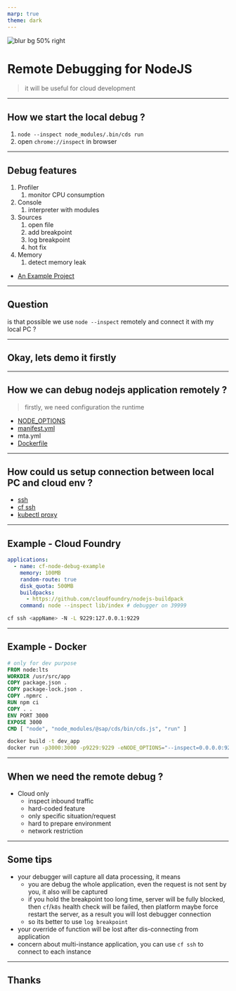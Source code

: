 ```yaml
---
marp: true
theme: dark
---
```


![blur bg 50% right](https://res.cloudinary.com/digf90pwi/image/upload/v1640327704/logo_pgbqzz.svg)

# Remote Debugging for NodeJS

> it will be useful for cloud development

---

## How we start the local debug ?

1. `node --inspect node_modules/.bin/cds run`
1. open `chrome://inspect` in browser

---

## Debug features

1. Profiler
   1. monitor CPU consumption
1. Console
   1. interpreter with modules
1. Sources
   1. open file
   1. add breakpoint
   1. log breakpoint
   1. hot fix
1. Memory
   1. detect memory leak

- [An Example Project](https://github.com/Soontao/presentations/tree/main/src/node/cap-training/session-5-example/express)

---

## Question

is that possible we use `node --inspect` remotely and connect it with my local PC ?

---

## Okay, lets demo it firstly

---

## How we can debug nodejs application remotely ?

> firstly, we need configuration the runtime

- [NODE_OPTIONS](https://nodejs.org/dist/latest-v16.x/docs/api/cli.html#node_optionsoptions)
- [manifest.yml](https://github.com/Soontao/cf-node-debug-example)
- mta.yml
- [Dockerfile](https://blog.risingstack.com/how-to-debug-a-node-js-app-in-a-docker-container/)

---

## How could us setup connection between local PC and cloud env ?

- [ssh](https://docs.cloudfoundry.org/devguide/deploy-apps/ssh-apps.html)
- [cf ssh](https://docs.cloudfoundry.org/devguide/deploy-apps/ssh-apps.html)
- [kubectl proxy](https://kubernetes.io/docs/reference/command-line-tools-reference/kube-proxy/)

---

## Example - Cloud Foundry

```yaml
applications:
  - name: cf-node-debug-example
    memory: 100MB
    random-route: true
    disk_quota: 500MB
    buildpacks:
      - https://github.com/cloudfoundry/nodejs-buildpack
    command: node --inspect lib/index # debugger on 39999
```

```bash
cf ssh <appName> -N -L 9229:127.0.0.1:9229
```

---

## Example - Docker

```dockerfile
# only for dev purpose
FROM node:lts
WORKDIR /usr/src/app
COPY package.json .
COPY package-lock.json .
COPY .npmrc .
RUN npm ci
COPY . .
ENV PORT 3000
EXPOSE 3000
CMD [ "node", "node_modules/@sap/cds/bin/cds.js", "run" ]
```

```bash
docker build -t dev_app
docker run -p3000:3000 -p9229:9229 -eNODE_OPTIONS="--inspect=0.0.0.0:9229" --rm -it dev_app
```

---

## When we need the remote debug ?

- Cloud only
  - inspect inbound traffic
  - hard-coded feature
  - only specific situation/request
  - hard to prepare environment
  - network restriction

---

## Some tips

- your debugger will capture all data processing, it means
  - you are debug the whole application, even the request is not sent by you, it also will be captured
  - if you hold the breakpoint too long time, server will be fully blocked, then `cf`/`k8s` health check will be failed, then platform maybe force restart the server, as a result you will lost debugger connection
  - so its better to use `log breakpoint`
- your override of function will be lost after dis-connecting from application
- concern about multi-instance application, you can use `cf ssh` to connect to each instance

---

## Thanks
